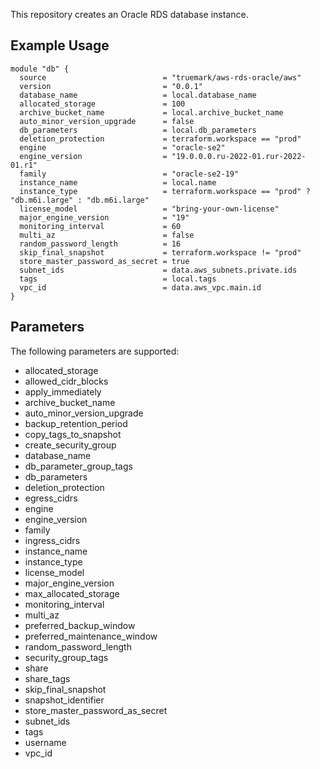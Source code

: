 This repository creates an Oracle RDS database instance. 

## Example Usage
```
module "db" {
  source                          = "truemark/aws-rds-oracle/aws"
  version                         = "0.0.1"
  database_name                   = local.database_name
  allocated_storage               = 100
  archive_bucket_name             = local.archive_bucket_name
  auto_minor_version_upgrade      = false
  db_parameters                   = local.db_parameters
  deletion_protection             = terraform.workspace == "prod"
  engine                          = "oracle-se2"
  engine_version                  = "19.0.0.0.ru-2022-01.rur-2022-01.r1"
  family                          = "oracle-se2-19"
  instance_name                   = local.name
  instance_type                   = terraform.workspace == "prod" ? "db.m6i.large" : "db.m6i.large"
  license_model                   = "bring-your-own-license"
  major_engine_version            = "19"
  monitoring_interval             = 60
  multi_az                        = false
  random_password_length          = 16
  skip_final_snapshot             = terraform.workspace != "prod"
  store_master_password_as_secret = true
  subnet_ids                      = data.aws_subnets.private.ids
  tags                            = local.tags
  vpc_id                          = data.aws_vpc.main.id
}
```
## Parameters
The following parameters are supported:

- allocated_storage
- allowed_cidr_blocks
- apply_immediately
- archive_bucket_name
- auto_minor_version_upgrade
- backup_retention_period
- copy_tags_to_snapshot
- create_security_group
- database_name
- db_parameter_group_tags
- db_parameters
- deletion_protection
- egress_cidrs
- engine
- engine_version
- family
- ingress_cidrs
- instance_name
- instance_type
- license_model
- major_engine_version
- max_allocated_storage
- monitoring_interval
- multi_az
- preferred_backup_window
- preferred_maintenance_window
- random_password_length
- security_group_tags
- share
- share_tags
- skip_final_snapshot
- snapshot_identifier
- store_master_password_as_secret
- subnet_ids
- tags
- username
- vpc_id
